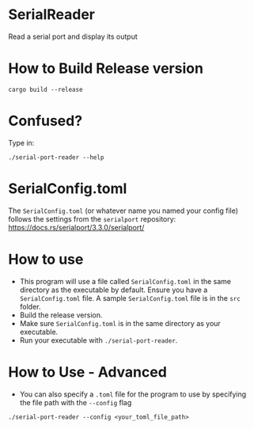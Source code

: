 # SerialReader

Read a serial port and display its output

# How to Build Release version

```
cargo build --release
```

# Confused?

Type in:

```
./serial-port-reader --help
```

# SerialConfig.toml

The `SerialConfig.toml` (or whatever name you named your config file) follows the settings
from the `serialport` repository: https://docs.rs/serialport/3.3.0/serialport/

# How to use

- This program will use a file called `SerialConfig.toml` in the same directory as the executable by default.
  Ensure you have a `SerialConfig.toml` file. A sample `SerialConfig.toml` file is in the `src` folder.
- Build the release version.
- Make sure `SerialConfig.toml` is in the same directory as your executable.
- Run your executable with `./serial-port-reader`.

# How to Use - Advanced

- You can also specify a `.toml` file for the program to use by specifying the file path with the `--config` flag

```
./serial-port-reader --config <your_toml_file_path>
```
